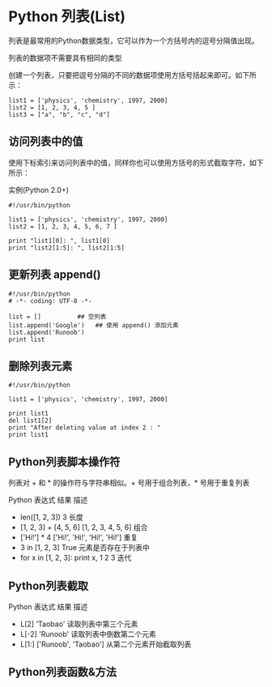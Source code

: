# Python 列表(List)

列表是最常用的Python数据类型，它可以作为一个方括号内的逗号分隔值出现。

列表的数据项不需要具有相同的类型


创建一个列表，只要把逗号分隔的不同的数据项使用方括号括起来即可。如下所示：
```
list1 = ['physics', 'chemistry', 1997, 2000]
list2 = [1, 2, 3, 4, 5 ]
list3 = ["a", "b", "c", "d"]
```

## 访问列表中的值
使用下标索引来访问列表中的值，同样你也可以使用方括号的形式截取字符，如下所示：

实例(Python 2.0+)
```
#!/usr/bin/python
 
list1 = ['physics', 'chemistry', 1997, 2000]
list2 = [1, 2, 3, 4, 5, 6, 7 ]
 
print "list1[0]: ", list1[0]
print "list2[1:5]: ", list2[1:5]
```

## 更新列表 append()

```
#!/usr/bin/python
# -*- coding: UTF-8 -*-
 
list = []          ## 空列表
list.append('Google')   ## 使用 append() 添加元素
list.append('Runoob')
print list
```

## 删除列表元素


```
#!/usr/bin/python
 
list1 = ['physics', 'chemistry', 1997, 2000]
 
print list1
del list1[2]
print "After deleting value at index 2 : "
print list1
```

## Python列表脚本操作符

列表对 + 和 * 的操作符与字符串相似。+ 号用于组合列表，* 号用于重复列表

Python 表达式	结果	描述
- len([1, 2, 3])	3	长度
- [1, 2, 3] + [4, 5, 6]	[1, 2, 3, 4, 5, 6]	组合
- ['Hi!'] * 4	['Hi!', 'Hi!', 'Hi!', 'Hi!']	重复
- 3 in [1, 2, 3]	True	元素是否存在于列表中
- for x in [1, 2, 3]: print x,	1 2 3	迭代

## Python列表截取

Python 表达式	结果	描述
- L[2]	'Taobao'	读取列表中第三个元素
- L[-2]	'Runoob'	读取列表中倒数第二个元素
- L[1:]	['Runoob', 'Taobao']	从第二个元素开始截取列表

## Python列表函数&方法



